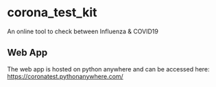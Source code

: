 # corona_test_kit
An online tool to check between Influenza &amp; COVID19

## Web App
The web app is hosted on python anywhere and can be accessed here: https://coronatest.pythonanywhere.com/
